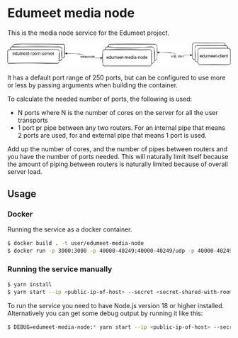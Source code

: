 # Edumeet media node

This is the media node service for the Edumeet project. 

![](img/edumeet-media-node.drawio.png)

It has a default port range of 250 ports, but can be configured to use more or less by passing arguments when building the container.

To calculate the needed number of ports, the following is used:
- N ports where N is the number of cores on the server for all the user transports
- 1 port pr pipe between any two routers. For an internal pipe that means 2 ports are used, for and external pipe that means 1 port is used.

Add up the number of cores, and the number of pipes between routers and you have the number of ports needed. This will naturally limit itself because the amount of piping between routers is naturally limited because of overall server load.

## Usage

### Docker
Running the service as a docker container.

```bash
$ docker build . -t user/edumeet-media-node
$ docker run -p 3000:3000 -p 40000-40249:40000-40249/udp -p 40000-40249:40000-40249/tcp user/edumeet-media-node --ip <public-ip-of-host> --secret <secret-shared-with-room-server>
```

### Running the service manually

```bash
$ yarn install
$ yarn start --ip <public-ip-of-host> --secret <secret-shared-with-room-server>
```

To run the service you need to have Node.js version 18 or higher installed. Alternatively you can get some debug output by running it like this:

```bash
$ DEBUG=edumeet-media-node:* yarn start --ip <public-ip-of-host> --secret <secret-shared-with-room-server>
```